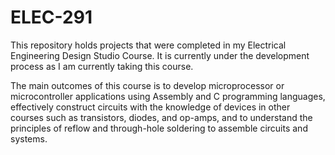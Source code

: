 # ELEC-291
This repository holds projects that were completed in my Electrical Engineering Design Studio Course. It is currently under the development process as I am currently taking this course. 

The main outcomes of this course is to develop microprocessor or microcontroller applications using Assembly and C programming languages, effectively construct circuits with the knowledge of devices in other courses such as transistors, diodes, and op-amps, and to understand the principles of reflow and through-hole soldering to assemble circuits and systems.
